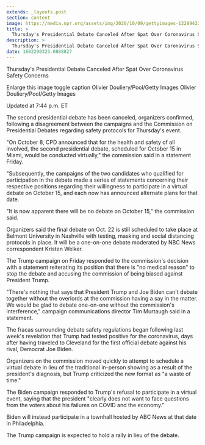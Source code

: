 ```yaml
--- 
extends: _layouts.post 
section: content 
image: https://media.npr.org/assets/img/2020/10/09/gettyimages-1228942223_wide-e07bb39cc31c313c5655affddaf5f9494d40f06f.jpg?s=1400 
title: > 
  Thursday's Presidential Debate Canceled After Spat Over Coronavirus Safety Concerns 
description: > 
  Thursday's Presidential Debate Canceled After Spat Over Coronavirus Safety ConcernsEnlarge this image toggle caption Olivier Douliery/Pool/Getty Images Olivier Douliery/Pool/Getty ImagesUpdated at 7:44 p.m.ETThe second presidential debate has been canceled, organizers confirmed, following a disagreement between the campaigns and the Commission on Presidential Debates regarding safety protocols for Thursday's event."There's nothing that says that President Trump and Joe Biden can't debate together without the overlords at the commission having a say in the matter.The fracas surrounding debate safety regulations began following last week's revelation that Trump had tested positive for the coronavirus, days after having traveled to Cleveland for the first official debate against his rival, Democrat Joe Biden.The Trump campaign is expected to hold a rally in lieu of the debate. 
date: 1602290325.0888827 
--- 
```

Thursday's Presidential Debate Canceled After Spat Over Coronavirus Safety Concerns

Enlarge this image toggle caption Olivier Douliery/Pool/Getty Images Olivier Douliery/Pool/Getty Images

Updated at 7:44 p.m. ET

The second presidential debate has been canceled, organizers confirmed, following a disagreement between the campaigns and the Commission on Presidential Debates regarding safety protocols for Thursday's event.

"On October 8, CPD announced that for the health and safety of all involved, the second presidential debate, scheduled for October 15 in Miami, would be conducted virtually," the commission said in a statement Friday.

"Subsequently, the campaigns of the two candidates who qualified for participation in the debate made a series of statements concerning their respective positions regarding their willingness to participate in a virtual debate on October 15, and each now has announced alternate plans for that date.

"It is now apparent there will be no debate on October 15," the commission said.

Organizers said the final debate on Oct. 22 is still scheduled to take place at Belmont University in Nashville with testing, masking and social distancing protocols in place. It will be a one-on-one debate moderated by NBC News correspondent Kristen Welker.

The Trump campaign on Friday responded to the commission's decision with a statement reiterating its position that there is "no medical reason" to stop the debate and accusing the commission of being biased against President Trump.

"There's nothing that says that President Trump and Joe Biden can't debate together without the overlords at the commission having a say in the matter. We would be glad to debate one-on-one without the commission's interference," campaign communications director Tim Murtaugh said in a statement.

The fracas surrounding debate safety regulations began following last week's revelation that Trump had tested positive for the coronavirus, days after having traveled to Cleveland for the first official debate against his rival, Democrat Joe Biden.

Organizers on the commission moved quickly to attempt to schedule a virtual debate in lieu of the traditional in-person showing as a result of the president's diagnosis, but Trump criticized the new format as "a waste of time."

The Biden campaign responded to Trump's refusal to participate in a virtual event, saying that the president "clearly does not want to face questions from the voters about his failures on COVID and the economy."

Biden will instead participate in a townhall hosted by ABC News at that date in Philadelphia.

The Trump campaign is expected to hold a rally in lieu of the debate.